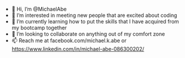 - 👋 Hi, I’m @MichaelAbe
- 👀 I’m interested in meeting new people that are excited about coding
- 🌱 I’m currently learning how to put the skills that I have acquired from my bootcamp together
- 💞️ I’m looking to collaborate on anything out of my comfort zone
- 📫 Reach me at facebook.com/michael.k.abe or https://www.linkedin.com/in/michael-abe-086300202/

<!---
MichaelAbe/MichaelAbe is a ✨ special ✨ repository because its `README.md` (this file) appears on your GitHub profile.
You can click the Preview link to take a look at your changes.
--->
